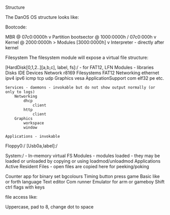 Structure

The DanOS OS structure looks like:

Bootcode:

MBR @ 07c0:0000h
v
Partition bootsector @ 1000:0000h / 07c0:000h
v
Kernel @ 2000:0000h > Modules [3000:0000h]
v
Interpreter - directly after kernel

Filesystem
The filesystem module will expose a virtual file structure:

[HardDisk[0,1,2..][a,b,c], label, fs]:/ - for FAT12, LFN
	Modules - libraries
		Disks
			IDE
		Devices
			Network
			r8169
		Filesystems
			FAT12
		Networking
			ethernet
			ipv4
			ipv6
			icmp
			tcp
			udp
		Graphics
			vesa
		ApplicationSupport
			com
			elf32
			pe etc.

	Services - daemons - invokable but do not show output normally (or only to logs)
		Networking
			dhcp
				client
			http
				client
		Graphics
			workspace
			window

	Applications - invokable
Floppy0:/
[Usb0a,label]:/

System:/ - In-memory virtual FS
	Modules - modules loaded - they may be loaded or unloaded by copying or using loadmod/unloadmod
	Applications
		Active
		Resident
	Files - open files are copied here for peeking/poking

Counter app for binary set bgcolours
Timing button press game
Basic like or forth language
Text editor
Com runner
Emulator for arm or gameboy
Shift ctrl flags with keys

file access like:

Uppercase, pad to 8, change dot to space